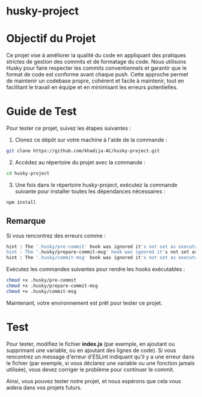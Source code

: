 # husky-project

# Objectif du Projet

Ce projet vise à améliorer la qualité du code en appliquant des pratiques strictes de gestion des commits et de formatage du code. Nous utilisons Husky pour faire respecter les commits conventionnels et garantir que le format de code est conforme avant chaque push. Cette approche permet de maintenir un codebase propre, cohérent et facile à maintenir, tout en facilitant le travail en équipe et en minimisant les erreurs potentielles.

# Guide de Test

Pour tester ce projet, suivez les étapes suivantes :

1. Clonez ce dépôt sur votre machine à l'aide de la commande :

```bash
git clone https://github.com/khadija-AC/husky-project.git
```

2. Accédez au répertoire du projet avec la commande :

```bash
cd husky-project
```

3. Une fois dans le répertoire husky-project, exécutez la commande suivante pour installer toutes les dépendances nécessaires :

```bash
npm install
```

## Remarque

Si vous rencontrez des erreurs comme :

```bash
hint : The '.husky/pre-commit' hook was ignored it's not set as executable
hint : The '.husky/prepare-commit-msg' hook was ignored it's not set as executable
hint : The '.husky/commit-msg' hook was ignored it's not set as executable
```

Exécutez les commandes suivantes pour rendre les hooks exécutables :

```bash
chmod +x .husky/pre-commit
chmod +x .husky/prepare-commit-msg
chmod +x .husky/commit-msg
```

Maintenant, votre environnement est prêt pour tester ce projet.

# Test

Pour tester, modifiez le fichier **index.js** (par exemple, en ajoutant ou supprimant une variable, ou en ajoutant des lignes de code). Si vous rencontrez un message d'erreur d'ESLint indiquant qu'il y a une erreur dans le fichier (par exemple, si vous déclarez une variable ou une fonction jamais utilisée), vous devez corriger le problème pour continuer le commit.

Ainsi, vous pouvez tester notre projet, et nous espérons que cela vous aidera dans vos projets futurs.
